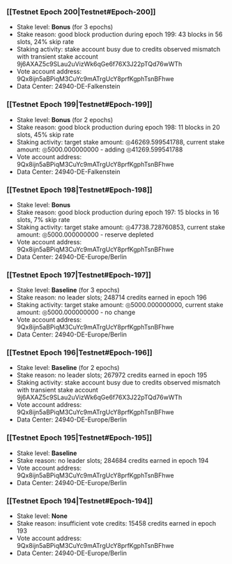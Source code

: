 ### [[Testnet Epoch 200|Testnet#Epoch-200]]
* Stake level: **Bonus** (for 3 epochs)
* Stake reason: good block production during epoch 199: 43 blocks in 56 slots, 24% skip rate
* Staking activity: stake account busy due to credits observed mismatch with transient stake account 9j6AXAZ5c9SLau2uVizWk6qGe6f76X3J22pTQd76wWTh
* Vote account address: 9Qx8ijn5aBPiqM3CuYc9mATrgUcY8prfKgphTsnBFhwe
* Data Center: 24940-DE-Falkenstein
### [[Testnet Epoch 199|Testnet#Epoch-199]]
* Stake level: **Bonus** (for 2 epochs)
* Stake reason: good block production during epoch 198: 11 blocks in 20 slots, 45% skip rate
* Staking activity: target stake amount: ◎46269.599541788, current stake amount: ◎5000.000000000 - adding ◎41269.599541788
* Vote account address: 9Qx8ijn5aBPiqM3CuYc9mATrgUcY8prfKgphTsnBFhwe
* Data Center: 24940-DE-Falkenstein
### [[Testnet Epoch 198|Testnet#Epoch-198]]
* Stake level: **Bonus**
* Stake reason: good block production during epoch 197: 15 blocks in 16 slots, 7% skip rate
* Staking activity: target stake amount: ◎47738.728760853, current stake amount: ◎5000.000000000 - reserve depleted
* Vote account address: 9Qx8ijn5aBPiqM3CuYc9mATrgUcY8prfKgphTsnBFhwe
* Data Center: 24940-DE-Europe/Berlin
### [[Testnet Epoch 197|Testnet#Epoch-197]]
* Stake level: **Baseline** (for 3 epochs)
* Stake reason: no leader slots; 248714 credits earned in epoch 196
* Staking activity: target stake amount: ◎5000.000000000, current stake amount: ◎5000.000000000 - no change
* Vote account address: 9Qx8ijn5aBPiqM3CuYc9mATrgUcY8prfKgphTsnBFhwe
* Data Center: 24940-DE-Europe/Berlin
### [[Testnet Epoch 196|Testnet#Epoch-196]]
* Stake level: **Baseline** (for 2 epochs)
* Stake reason: no leader slots; 267972 credits earned in epoch 195
* Staking activity: stake account busy due to credits observed mismatch with transient stake account 9j6AXAZ5c9SLau2uVizWk6qGe6f76X3J22pTQd76wWTh
* Vote account address: 9Qx8ijn5aBPiqM3CuYc9mATrgUcY8prfKgphTsnBFhwe
* Data Center: 24940-DE-Europe/Berlin
### [[Testnet Epoch 195|Testnet#Epoch-195]]
* Stake level: **Baseline**
* Stake reason: no leader slots; 284684 credits earned in epoch 194
* Vote account address: 9Qx8ijn5aBPiqM3CuYc9mATrgUcY8prfKgphTsnBFhwe
* Data Center: 24940-DE-Europe/Berlin
### [[Testnet Epoch 194|Testnet#Epoch-194]]
* Stake level: **None**
* Stake reason: insufficient vote credits: 15458 credits earned in epoch 193
* Vote account address: 9Qx8ijn5aBPiqM3CuYc9mATrgUcY8prfKgphTsnBFhwe
* Data Center: 24940-DE-Europe/Berlin